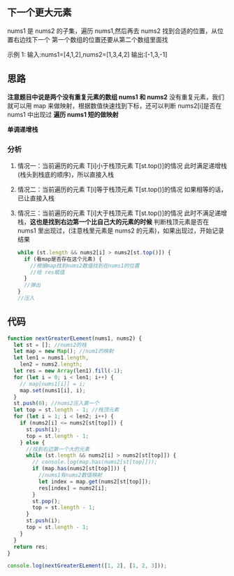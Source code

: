 ## 下一个更大元素

nums1 是 nums2 的子集，遍历 nums1,然后再去 nums2 找到合适的位置，从位置右边找下一个
第一个数组的位置还要从第二个数组里面找

示例 1:
输入:nums1=[4,1,2],nums2=[1,3,4,2]
输出:[-1,3,-1]

## 思路

**注意题目中说是两个没有重复元素的数组 nums1 和 nums2**
没有重复元素，我们就可以用 map 来做映射，根据数值快速找到下标，还可以判断 nums2[i]是否在
nums1 中出现过
**遍历 nums1 短的做映射**

**单调递增栈**

### 分析

1. 情况一：当前遍历的元素 T[i]小于栈顶元素 T[st.top()]的情况
   此时满足递增栈(栈头到栈底的顺序)，所以直接入栈
2. 情况二：当前遍历的元素 T[i]等于栈顶元素 T[st.top()]的情况
   如果相等的话，已让直接入栈
3. 情况三：当前遍历的元素 T[i]大于栈顶元素 T[st.top()]的情况
   此时不满足递增栈，**这也是找到右边第一个比自己大的元素的时候**
   判断栈顶元素是否在 nums1 里出现过，(注意栈里元素是 nums2 的元素)，如果出现过，开始记录结果

   ```js
   while (st.length && nums2[i] > nums2[st.top()]) {
     if (看map是否存在这个元素) {
       //根据map找到nums2数值找到在nums1的位置
       //给 res赋值
     }
     //弹出
   }
   //压入
   ```

## 代码

```js
function nextGreaterELement(nums1, nums2) {
  let st = []; //nums2的栈
  let map = new Map(); //num1的映射
  let len1 = nums1.length,
    len2 = nums2.length;
  let res = new Array(len1).fill(-1);
  for (let i = 0; i < len1; i++) {
    // map[nums1[i]] = i;
    map.set(nums1[i], i);
  }
  st.push(0); //nums2压入第一个
  let top = st.length - 1; //栈顶元素
  for (let i = 1; i < len2; i++) {
    if (nums2[i] <= nums2[st[top]]) {
      st.push(i);
      top = st.length - 1;
    } else {
      //找到右边第一个大的元素
      while (st.length && nums2[i] > nums2[st[top]]) {
        // console.log(map.has(nums2[st[top]]));
        if (map.has(nums2[st[top]])) {
          //nums1有nums2数值映射
          let index = map.get(nums2[st[top]]);
          res[index] = nums2[i];
        }
        st.pop();
        top = st.length - 1;
      }
      st.push(i);
      top = st.length - 1;
    }
  }
  return res;
}

console.log(nextGreaterELement([1, 2], [1, 2, 3]));
```
